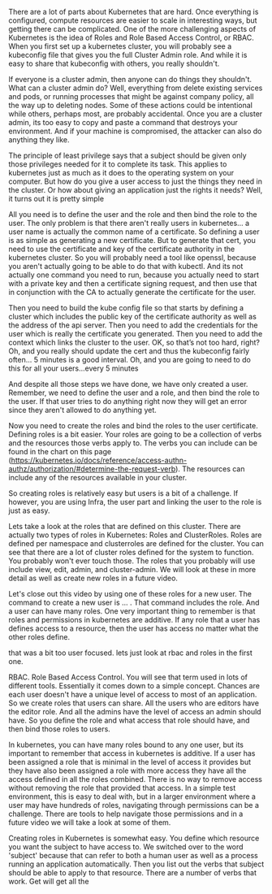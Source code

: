 There are a lot of parts about Kubernetes that are hard. Once everything is configured, compute resources are easier to scale in interesting ways, but getting there can be complicated. One of the more challenging aspects of Kubernetes is the idea of Roles and Role Based Access Control, or RBAC. When you first set up a kubernetes cluster, you will probably see a kubeconfig file that gives you the full Cluster Admin role. And while it is easy to share that kubeconfig with others, you really shouldn't. 

If everyone is a cluster admin, then anyone can do things they shouldn't. What can a cluster admin do? Well, everything from delete existing services and pods, or running processes that might be against company policy, all the way up to deleting nodes. Some of these actions could be intentional while others, perhaps most, are probably accidental. Once you are a cluster admin, its too easy to copy and paste a command that destroys your environment. And if your machine is compromised, the attacker can also do anything they like. 

The principle of least privilege says that a subject should be given only those privileges needed for it to complete its task. This applies to kubernetes just as much as it does to the operating system on your computer. But how do you give a user access to just the things they need in the cluster. Or how about giving an application just the rights it needs? Well, it turns out it is pretty simple

All you need is to define the user and the role and then bind the role to the user. The only problem is that there aren't really users in kubernetes... a user name is actually the common name of a certificate. So defining a user is as simple as generating a new certificate. But to generate that cert, you need to use the certificate and key of the certificate authority in the kubernetes cluster. So you will probably need a tool like openssl, because you aren't actually going to be able to do that with kubectl. And its not actually one command you need to run, because you actually need to start with a private key and then a certificate signing request, and then use that in conjunction with the CA to actually generate the certificate for the user. 

Then you need to build the kube config file so that starts by defining a cluster which includes  the public key of the certificate authority as well as the address of the api server. Then you need to add the credentials for the user which is really the certificate you generated. Then you need to add the context which links the cluster to the user. OK, so that’s not too hard, right? Oh, and you really should update the cert and thus the kubeconfig fairly often... 5 minutes is a good interval. Oh, and you are going to need to do this for all your users...every 5 minutes

And despite all those steps we have done, we have only created a user. Remember, we need to define the user and a role, and then bind the role to the user. If that user tries to do anything right now they will get an error since they aren't allowed to do anything yet. 

Now you need to create the roles and bind the roles to the user certificate. Defining roles is a bit easier. Your roles are going to be a collection of verbs and the resources those verbs apply to. The verbs you can include can be found in the chart on this page (https://kubernetes.io/docs/reference/access-authn-authz/authorization/#determine-the-request-verb). The resources can include any of the resources available in your cluster. 

So creating roles is relatively easy but users is a bit of a challenge. If however, you are using Infra, the user part and linking the user to the role is just as easy. 

Lets take a look at the roles that are defined on this cluster. There are actually two types of roles in Kubernetes: Roles and ClusterRoles. Roles are defined per namespace and clusterroles are defined for the cluster. You can see that there are a lot of cluster roles defined for the system to function. You probably won't ever touch those. The roles that you probably will use include view, edit, admin, and cluster-admin. We will look at these in more detail as well as create new roles in a future video. 

Let's close out this video by using one of these roles for a new user. The command to create a new user is ... . That command includes the role. And a user can have many roles. One very important thing to remember is that roles and permissions in kubernetes are additive. If any role that a user has defines access to a resource, then the user has access no matter what the other roles define. 


that was a bit too user focused. lets just look at rbac and roles in the first one.

RBAC. Role Based Access Control. You will see that term used in lots of different tools. Essentially it comes down to a simple concept. Chances are each user doesn't have a unique level of access to most of an application. So we create roles that users can share. All the users who are editors have the editor role. And all the admins have the level of access an admin should have. So you define the role and what access that role should have, and then bind those roles to users. 

In kubernetes, you can have many roles bound to any one user, but its important to remember that access in kubernetes is additive. If a user has been assigned a role that is minimal in the level of access it provides but they have also been assigned a role with more access they have all the access defined in all the roles combined. There is no way to remove access without removing the role that provided that access. In a simple test environment, this is easy to deal with, but in a larger environment where a user may have hundreds of roles, navigating through permissions can be a challenge. There are tools to help navigate those permissions and in a future video we will take a look at some of them.

Creating roles in Kubernetes is somewhat easy. You define which resource you want the subject to have access to. We switched over to the word 'subject' because that can refer to both a human user as well as a process running an application automatically. Then you list out the verbs that subject should be able to apply to that resource. There are a number of verbs that work. Get will get all the 